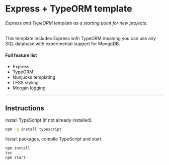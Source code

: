 # Express + TypeORM template
###### Express and TypeORM template as a starting point for new projects.

This template includes Express with TypeORM meaning you can use any SQL database with experimental support for MongoDB.

#### Full feature list
- Express
- TypeORM
- Nunjucks templating
- LESS styling
- Morgan logging 

---
## Instructions

Install TypeScript (if not already installed).
```bash
npm -g install typescript
```

Install packages, compile TypeScript and start.
```bash
npm install
tsc
npm start
```
